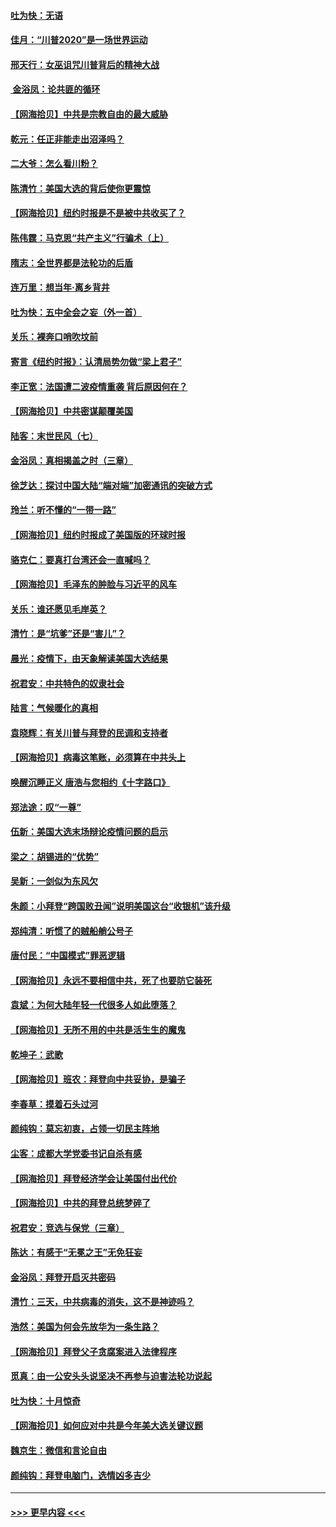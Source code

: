 #### [吐为快：无语](../pages/nsc993/n12518588.md?t=11030301) 
#### [佳月：“川普2020”是一场世界运动](../pages/nsc993/n12518581.md?t=11030301) 
#### [邢天行：女巫诅咒川普背后的精神大战](../pages/nsc993/n12517257.md?t=11030301) 
#### [ 金浴凤：论共匪的循环](../pages/nsc993/n12517133.md?t=11030301) 
#### [【网海拾贝】中共是宗教自由的最大威胁](../pages/nsc993/n12516879.md?t=11030301) 
#### [乾元：任正非能走出沼泽吗？](../pages/nsc993/n12515831.md?t=11030301) 
#### [二大爷：怎么看川粉？](../pages/nsc993/n12515820.md?t=11030301) 
#### [陈清竹：美国大选的背后使你更震惊](../pages/nsc993/n12515589.md?t=11030301) 
#### [【网海拾贝】纽约时报是不是被中共收买了？](../pages/nsc993/n12515122.md?t=11030301) 
#### [陈伟霆：马克思“共产主义”行骗术（上）](../pages/nsc993/n12510217.md?t=11030301) 
#### [隋志：全世界都是法轮功的后盾](../pages/nsc993/n12510636.md?t=11030301) 
#### [连万里：想当年‧离乡背井](../pages/nsc993/n12510623.md?t=11030301) 
#### [吐为快：五中全会之妄（外一首）](../pages/nsc993/n12510470.md?t=11030301) 
#### [关乐：裸奔口哨吹坟前](../pages/nsc993/n12510403.md?t=11030301) 
#### [寄言《纽约时报》：认清局势勿做“梁上君子”](../pages/nsc993/n12510042.md?t=11030301) 
#### [李正宽：法国遭二波疫情重袭 背后原因何在？](../pages/nsc993/n12509971.md?t=11030301) 
#### [【网海拾贝】中共密谋颠覆美国](../pages/nsc993/n12509816.md?t=11030301) 
#### [陆客：末世民风（七）](../pages/nsc993/n12507822.md?t=11030301) 
#### [金浴凤：真相揭盖之时（三章）](../pages/nsc993/n12507804.md?t=11030301) 
#### [徐芝达：探讨中国大陆“端对端”加密通讯的突破方式](../pages/nsc993/n12507682.md?t=11030301) 
#### [玲兰：听不懂的“一带一路”](../pages/nsc993/n12507669.md?t=11030301) 
#### [【网海拾贝】纽约时报成了美国版的环球时报](../pages/nsc993/n12507053.md?t=11030301) 
#### [骆克仁：要真打台湾还会一直喊吗？](../pages/nsc993/n12506843.md?t=11030301) 
#### [【网海拾贝】毛泽东的肿脸与习近平的风车](../pages/nsc993/n12504537.md?t=11030301) 
#### [关乐：谁还愿见毛岸英？](../pages/nsc993/n12503866.md?t=11030301) 
#### [清竹：是“坑爹”还是“害儿”？](../pages/nsc993/n12503034.md?t=11030301) 
#### [晨光：疫情下，由天象解读美国大选结果](../pages/nsc993/n12502536.md?t=11030301) 
#### [祝君安：中共特色的奴隶社会](../pages/nsc993/n12501529.md?t=11030301) 
#### [陆言：气候暖化的真相](../pages/nsc993/n12501183.md?t=11030301) 
#### [袁晓辉：有关川普与拜登的民调和支持者](../pages/nsc993/n12500433.md?t=11030301) 
#### [【网海拾贝】病毒这笔账，必须算在中共头上](../pages/nsc993/n12500320.md?t=11030301) 
#### [唤醒沉睡正义 唐浩与您相约《十字路口》](../pages/nsc993/n12497980.md?t=11030301) 
#### [郑法途：叹“一尊”](../pages/nsc993/n12498837.md?t=11030301) 
#### [伍新：美国大选末场辩论疫情问题的启示](../pages/nsc993/n12498829.md?t=11030301) 
#### [梁之：胡锡进的“优势”](../pages/nsc993/n12498780.md?t=11030301) 
#### [吴新：一剑似为东风欠](../pages/nsc993/n12498772.md?t=11030301) 
#### [朱颜：小拜登“跨国败丑闻”说明美国这台“收银机”该升级](../pages/nsc993/n12498731.md?t=11030301) 
#### [郑纯清：听惯了的贼船艄公号子](../pages/nsc993/n12498721.md?t=11030301) 
#### [唐付民：“中国模式”罪恶逻辑](../pages/nsc993/n12498310.md?t=11030301) 
#### [【网海拾贝】永远不要相信中共，死了也要防它装死](../pages/nsc993/n12498162.md?t=11030301) 
#### [袁斌：为何大陆年轻一代很多人如此堕落？](../pages/nsc993/n12495696.md?t=11030301) 
#### [【网海拾贝】无所不用的中共是活生生的魔鬼](../pages/nsc993/n12495621.md?t=11030301) 
#### [乾坤子：武歌](../pages/nsc993/n12493391.md?t=11030301) 
#### [【网海拾贝】班农：拜登向中共妥协，是骗子](../pages/nsc993/n12492877.md?t=11030301) 
#### [李春草：摸着石头过河](../pages/nsc993/n12491121.md?t=11030301) 
#### [颜纯钩：莫忘初衷，占领一切民主阵地](../pages/nsc993/n12490965.md?t=11030301) 
#### [尘客：成都大学党委书记自杀有感](../pages/nsc993/n12490950.md?t=11030301) 
#### [【网海拾贝】拜登经济学会让美国付出代价](../pages/nsc993/n12489662.md?t=11030301) 
#### [【网海拾贝】中共的拜登总统梦碎了](../pages/nsc993/n12487896.md?t=11030301) 
#### [祝君安：竞选与保党（三章）](../pages/nsc993/n12487258.md?t=11030301) 
#### [陈达：有感于“无冕之王”无免狂妄](../pages/nsc993/n12485133.md?t=11030301) 
#### [金浴凤：拜登开启灭共密码](../pages/nsc993/n12485125.md?t=11030301) 
#### [清竹：三天，中共病毒的消失，这不是神迹吗？](../pages/nsc993/n12485027.md?t=11030301) 
#### [浩然：美国为何会先放华为一条生路？](../pages/nsc993/n12484997.md?t=11030301) 
#### [【网海拾贝】拜登父子贪腐案进入法律程序](../pages/nsc993/n12484957.md?t=11030301) 
#### [觅真：由一公安头头说坚决不再参与迫害法轮功说起](../pages/nsc993/n12484212.md?t=11030301) 
#### [吐为快：十月惊奇](../pages/nsc993/n12484172.md?t=11030301) 
#### [【网海拾贝】如何应对中共是今年美大选关键议题](../pages/nsc993/n12483755.md?t=11030301) 
#### [魏京生：微信和言论自由](../pages/nsc993/n12483372.md?t=11030301) 
#### [颜纯钩：拜登电脑门，选情凶多吉少](../pages/nsc993/n12482666.md?t=11030301) 

----
#### [ >>> 更早内容 <<< ](../indexes/nsc993-earlier.md)
